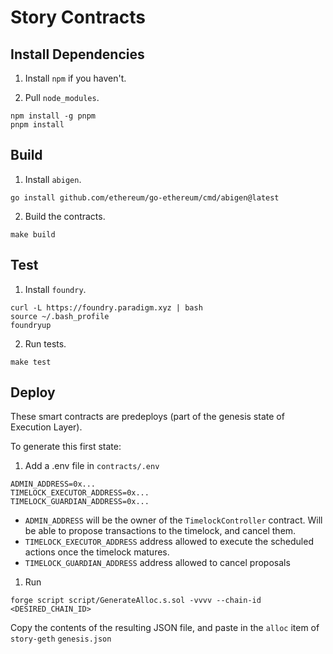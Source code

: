 # Story Contracts

## Install Dependencies
1. Install `npm` if you haven't.

2. Pull `node_modules`.

```
npm install -g pnpm
pnpm install
```

## Build

1. Install `abigen`.

```
go install github.com/ethereum/go-ethereum/cmd/abigen@latest
```

2. Build the contracts.

```
make build
```

## Test

1. Install `foundry`.

```
curl -L https://foundry.paradigm.xyz | bash
source ~/.bash_profile
foundryup
```

2. Run tests.

```
make test
```

## Deploy

These smart contracts are predeploys (part of the genesis state of Execution Layer).

To generate this first state:

1. Add a .env file in `contracts/.env`

```
ADMIN_ADDRESS=0x...
TIMELOCK_EXECUTOR_ADDRESS=0x...
TIMELOCK_GUARDIAN_ADDRESS=0x...
```
- `ADMIN_ADDRESS` will be the owner of the `TimelockController` contract. Will be able to propose transactions to the timelock, and cancel them.
- `TIMELOCK_EXECUTOR_ADDRESS` address allowed to execute the scheduled actions once the timelock matures.
- `TIMELOCK_GUARDIAN_ADDRESS` address allowed to cancel proposals

1. Run
```
forge script script/GenerateAlloc.s.sol -vvvv --chain-id <DESIRED_CHAIN_ID>
```

Copy the contents of the resulting JSON file, and paste in the `alloc` item of `story-geth` `genesis.json`

